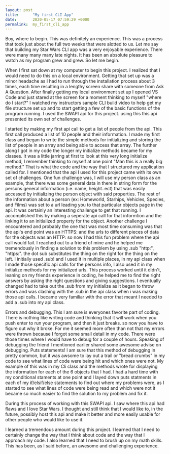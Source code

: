 ```yaml
---
layout: post
title:      "My first CLI App"
date:       2020-05-17 07:59:29 +0000
permalink:  my_first_cli_app
---
```



Boy, where to begin. This was definitely an experience. This was a process that took just about the full two weeks that were alotted to us. Let me say that building my Star Wars CLI app was a very enjoyable experience. There were many many many late nights. It has been an absolute pleasure to watch as my program grew and grew. So let me begin.


When I first sat down at my computer to begin this project. I realized that I would need to do this on a local environment. Getting that set up was a minor headache as I had to run through the installation process about 3 times, each time resulting in a lengthy screen share with someone from Ask A Question. After finally getting my local environment set up I opened VS Code and just stared at the screen for a moment thinking to myself "where do I start?" I watched my instructors sample CLI build video to help get my file structure set up and to start getting a few of the basic functions of the program running. I used the SWAPI api for this project. using this this api presented its own set of challenges.

I started by making my first api call to get a list of people from the api. This first call produced a list of 10 people and their information. I made my first class and began to write the simple methods for initializing and storing the list of people in an array and being able to access that array. The further along I got in my code the longer my initialize methods became for my classes. It was a little jarring at first to look at this very long initialize method, I remember thinking to myself at one point "Man this is a really big method." That is what the code and the way that I structured my application called for. I mentioned that the api I used for this project came with its own set of challenges. One fun challenge was, I will use my person class as an example, that there was some general data in there in string form for the persons general information (i.e. name, height..ect) that was easily accessed by initializing the person object with said properties. The rest of the information about a person (ex: Homeworld, Starhips, Vehicles, Species, and Films) was set to a url leading you to that particular objects page in the api. It was certainly an interesting challenge to get that running. I accomplished this by making a seperate api call for that informtion and the linking it to an initialized property for the object. Another challenge I encountered and probably the one that was most time consuming was that the api's end point was an HTTPS: and the urls to different pieces of data for the objects was an HTTP: so now I had this fun problem where the api call would fail. I reached out to a friend of mine and he helped me tremendously in finding a solution to this problem by using .sub "http:", "https:". the dot sub substitutes the thing on the right for the thing on the left. I initially used .sub! and I used it in multiple places, in my api class when I made those specific api calls for the persons info, I also used it in my initialize methods for my initialized urls. This process worked until it didn't, leaning on my friends experience in coding, he helped me to find the right answers by asking the right questions and giving suggestions. I eventually changed had to take out the .sub from my initialize as it began to throw errors and was clashing with the .sub in the api class when i was making those api calls. I became very familiar with the error that meant I needed to add a .sub into my api class.

Errors and debugging. This I am sure is everyones favorite part of coding. There is nothing like writing code and thinking that it will work when you push enter to run your program, and then it just breaks. so now you have to figure out why it broke. For me it seemed more often than not that my errors were thrown because I forgot some small detail in my code. There were those times where I would have to debug for a couple of hours. Speaking of debugging the friend I mentioned earlier shared some awesome advise on debugging. Puts statements! I am sure that this method of debugging in pretty common, but it was awsome to lay out a trail or "bread crumbs" in my code to see what lines of code were being hit and which ones were not. My example of this was in my Cli class and the methods wrote for displaying the information for each of the 6 objects that I had. I had a hard time with my conditional staments at one point and I layed down puts statments in each of my if/elsif/else statements to find out where my problems were, as I started to see what lines of code were being read and which were not it became so much easier to find the solution to my problem and fix it.

During this process of working with this SWAPI api. I saw where this api had flaws and I love Star Wars. I thought and still think that I would like to, in the future, possibly host this api and make it better and more easily usable for other people who would like to use it.

I learned a tremendous amount during this project. I learned that I need to certainly change the way that I think about code and the way that I approach my code. I also learned that I need to brush up on my math skills. This has been, as I said before, an awesome and challenging experience. 





